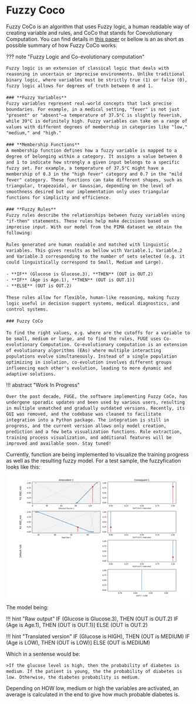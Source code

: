 # Fuzzy Coco

Fuzzy CoCo is an algorithm that uses Fuzzy logic, a human readable way of creating variable and rules, and CoCo that stands for Coevolutionary Computation. You can find details in [this paper](https://infoscience.epfl.ch/entities/publication/d86c7dde-72fa-4fb7-9842-2c3ca0e1a1b3) or bellow is an as short as possible summary of how Fuzzy CoCo works.


??? note "Fuzzy Logic and Co-evolutionary computation"

    Fuzzy logic is an extension of classical logic that deals with reasoning in uncertain or imprecise environments. Unlike traditional binary logic, where variables must be strictly true (1) or false (0), fuzzy logic allows for degrees of truth between 0 and 1.  

    ### **Fuzzy Variables**  
    Fuzzy variables represent real-world concepts that lack precise boundaries. For example, in a medical setting, "fever" is not just "present" or "absent"—a temperature of 37.5°C is slightly feverish, while 39°C is definitely high. Fuzzy variables can take on a range of values with different degrees of membership in categories like "low," "medium," and "high."

    ### **Membership Functions**  
    A membership function defines how a fuzzy variable is mapped to a degree of belonging within a category. It assigns a value between 0 and 1 to indicate how strongly a given input belongs to a specific fuzzy set. For example, a temperature of 37.5°C might have a membership of 0.3 in the "high fever" category and 0.7 in the "mild fever" category. These functions can take different shapes, such as triangular, trapezoidal, or Gaussian, depending on the level of smoothness desired but our implementation only uses triangular functions for simplicity and efficience. 

    ### **Fuzzy Rules**  
    Fuzzy rules describe the relationships between fuzzy variables using "if-then" statements. These rules help make decisions based on imprecise input. With our model from the PIMA dataset we obtain the following:  

    Rules generated are human readable and matched with linguistic variables. This gives results as bellow with Variable.1, Variable.2 and Variable.3 corresponding to the number of sets selected (e.g. it could linguistically correspond to Small, Medium and Large).

    - **IF** (Glucose is Glucose.3), **THEN** (OUT is OUT.2)
    - **IF** (Age is Age.1), **THEN** (OUT is OUT.1)] 
    - **ELSE** (OUT is OUT.2)

    These rules allow for flexible, human-like reasoning, making fuzzy logic useful in decision support systems, medical diagnostics, and control systems.  

    ### Fuzzy CoCo

    To find the right values, e.g. where are the cutoffs for a variable to be small, medium or large, and to find the rules, FUGE uses Co-evolutionary Computation. Co-evolutionary computation is an extension of evolutionary algorithms (EAs) where multiple interacting populations evolve simultaneously. Instead of a single population optimizing in isolation, co-evolution involves different groups influencing each other's evolution, leading to more dynamic and adaptive solutions.

!!! abstract "Work In Progress"

    Over the past decade, FUGE, the software implementing Fuzzy CoCo, has undergone sporadic updates and been used by various users, resulting in multiple unmatched and gradually outdated versions. Recently, its GUI was removed, and the codebase was cleaned to facilitate integration into a Python package. The integration is still in progress, and the current version allows only model creation, prediction and a few beta visualization functions. Rule extraction, training process visualization, and additional features will be improved and available soon. Stay tuned!

Currently, function are being implemented to visualize the training progress as well as the resulting fuzzy model. For a test sample, the fuzzyfication looks like this:

![FUGE prediction visualization](./assets/img/output_test_8.png)  

The model being:

!!! hint "Raw output"
    IF (Glucose is Glucose.3), THEN (OUT is OUT.2)
    IF (Age is Age.1), THEN (OUT is OUT.1)] 
    ELSE (OUT is OUT.2)

!!! hint "Translated version"
    IF (Glucose is HIGH), THEN (OUT is MEDIUM)
    IF (Age is LOW), THEN (OUT is LOW)] 
    ELSE (OUT is MEDIUM)

Which in a sentense would be: 

    >If the glucose level is high, then the probability of diabetes is medium. If the patient is young, the the probability of diabetes is low. Otherwise, the diabetes probability is medium. 

Depending on HOW low, medium or high the variables are activated, an average is calculated in the end to give how much probable diabetes is. 